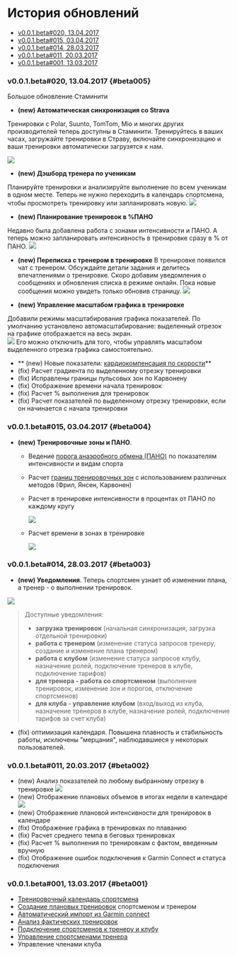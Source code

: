 # История обновлений

* [v0.0.1.beta\#020, 13.04.2017](#beta005)
* [v0.0.1.beta\#015, 03.04.2017](#beta004)
* [v0.0.1.beta\#014, 28.03.2017](#beta003)
* [v0.0.1.beta\#011, 20.03.2017](#beta002)
* [v0.0.1.beta\#001, 13.03.2017](#beta001)

### v0.0.1.beta\#020, 13.04.2017 {#beta005}

Большое обновление Стаминити

* **(new) Автоматическая синхронизация со Strava**

Тренировки с Polar, Suunto, TomTom, Mio и многих других производителей теперь доступны в Стаминити. Тренируйтесь в ваших часах, загружайте тренировки в Страву, включайте синхронизацию и ваши тренировки автоматически загрузятся к нам.

![](http://content.staminity.com/assets/images/settings/StravaConnectSync.png)

* **\(new\) Дэшборд тренера по ученикам**

Планируйте тренировки и анализируйте выполнение по всем ученикам в одном месте. Теперь не нужно переходить в календарь спортсмена, чтобы просмотреть тренировку или запланировать новую. 
![](http://content.staminity.com/assets/images/dashboard/CoachDashboard.png)

* **\(new\) Планирование тренировок в %ПАНО**

Недавно была добавлена работа с зонами интенсивности и ПАНО. А теперь можно запланировать интенсивность в тренировке сразу в % от ПАНО.
![](http://content.staminity.com/assets/images/calendar/ActivityPercentFTP.png)

* **\(new\) Переписка с тренером в тренировке**
В тренировке появился чат с тренером. Обсуждайте детали задания и делитесь впечатлениями о тренировке. Скоро добавим уведомления о сообщениях и обновления списка в режиме онлайн. Пока новые сообщения можно увидеть только обновив страницу.
![](http://content.staminity.com/assets/images/calendar/ActivityChat.png)

* **\(new\) Управление масштабом графика в тренировке** 

Добавили режимы масштабирования графика показателей. По умолчанию установлено автомасштабирование: выделенный отрезок на графике отображается на весь экран.  
![](http://content.staminity.com/assets/images/calendar/MetricsChartZoom.gif)
Его можно отключить для того, чтобы управлять масштабом выделенного отрезка графика самостоятельно.

* ** \(new\) Новые показатели: [кардиокомпенсация по скорости](/basics/measures.md#decoupling)**
* \(fix\) Расчет градиента по выделенному отрезку тренировки
* \(fix\) Исправлены границы пульсовых зон по Карвонену
* \(fix\) Отображение времени начала тренировок
* \(fix\) Расчет % выполнения для тренировок
* \(fix\) Расчет показателей по выделенному отрезку тренировки, если он начинается с начала тренировки



### v0.0.1.beta\#015, 03.04.2017 {#beta004}

* **\(new\) Тренировочные зоны и ПАНО**.

  * Ведение [порога анаэробного обмена \(ПАНО\)](/basics/lactate-threshold.md) 
    по показателям интенсивности и  видам спорта
  * Расчет [границ тренировочных зон](/basics/intensity-zones.md) с использованием различных методов \(Фрил, Янсен, Карвонен\)
  * Расчет в тренировке интенсивности в процентах от ПАНО по каждому кругу

    ![](http://content.staminity.com/assets/images/settings/Staminity-intensity-by-FTP.png)

  * Расчет времени в зонах в тренировке

    ![](http://content.staminity.com/assets/images/settings/Staminity-time-in-zones-320.gif)

### v0.0.1.beta\#014, 28.03.2017 {#beta003}

* **\(new\) Уведомления**. Теперь спортсмен узнает об изменении плана, а тренер - о выполнении тренировок.

![](http://content.staminity.com/assets/images/Notifications2.gif)

> Доступные уведомления:
>
> * **загрузка тренировок** \(начальная синхронизация, загрузка отдельной тренировки\)
> * **работа с тренером** \(изменение статуса запросов тренеру, создание и изменение плана тренером\)
> * **работа с клубом** \(изменение статуса запросов клубу, назначение ролей, подключение тренеров в клубе, подключение тарифов\)
> * **для тренера - работа со спортсменом** \(выполнение тренировок, изменение зон и порогов, отключение спортсменов\)
> * **для клуба - управление клубом** \(вход/выход из клуба, назначение тренеров в клубе, назначение ролей, подключение тарифов за счет клуба\)

* \(fix\) оптимизация календаря. Повышена плавность и стабильность работы, исключены "мерцания", наблюдавшиеся у некоторых пользователей.

### v0.0.1.beta\#011, 20.03.2017 {#beta002}

* \(new\) Анализ показателей по любому выбранному отрезку в тренировке
  ![](http://content.staminity.com/assets/images/ChartUserSelection.gif)
* \(new\) Отображение плановых объемов в итогах недели в календаре
  ![](http://content.staminity.com/assets/images/WeekTotals.png)
* \(new\) Отображение плановой интенсивности для тренировок в календаре
* \(fix\) Отображение графика в тренировках по плаванию
* \(fix\) Расчет среднего темпа в беговых тренировках
* \(fix\) Расчет % выполнения по тренировкам с фактом, введенным вручную
* \(fix\) Отображение ошибок подключения к Garmin Connect и статуса подключения   

### v0.0.1.beta\#001, 13.03.2017 {#beta001}

* [Тренировочный календарь спортсмена](/basics/calendar.md)
* [Создание плановых тренировок](/basics/create-plan-activity.md) спортсменом и тренером
* [Автоматический импорт из Garmin connect](/basics/getting-started.md#sync)
* [Анализ фактических тренировок](/basics/analyse-detailed-activity.md)
* [Подключение спортсменов к тренеру и клубу](/athletes/coach-club-connection.md)
* [Управление спортсменами тренера](/coaches/athlete-management.md)
* Управление членами клуба



